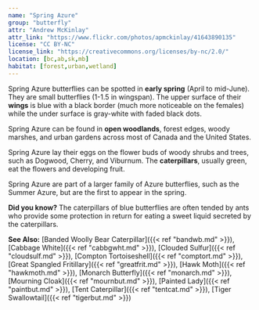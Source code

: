 ```yaml
---
name: "Spring Azure"
group: "butterfly"
attr: "Andrew McKinlay"
attr_link: "https://www.flickr.com/photos/apmckinlay/41643890135"
license: "CC BY-NC"
license_link: "https://creativecommons.org/licenses/by-nc/2.0/"
location: [bc,ab,sk,mb]
habitat: [forest,urban,wetland]
---
```

Spring Azure butterflies can be spotted in **early spring** (April to mid-June). They are small butterflies (1-1.5 in wingspan). The upper surface of their **wings** is blue with a black border (much more noticeable on the females) while the under surface is gray-white with faded black dots.

Spring Azure can be found in **open woodlands**, forest edges, woody marshes, and urban gardens across most of Canada and the United States.

Spring Azure lay their eggs on the flower buds of woody shrubs and trees, such as Dogwood, Cherry, and Viburnum. The **caterpillars**, usually green, eat the flowers and developing fruit.

Spring Azure are part of a larger family of Azure butterflies, such as the Summer Azure, but are the first to appear in the spring.

**Did you know?** The caterpillars of blue butterflies are often tended by ants who provide some protection in return for eating a sweet liquid secreted by the caterpillars.

<!-- generated, do not edit -->
**See Also:**
[Banded Woolly Bear Caterpillar]({{< ref "bandwb.md" >}}),
[Cabbage White]({{< ref "cabbgwht.md" >}}),
[Clouded Sulfur]({{< ref "cloudsulf.md" >}}),
[Compton Tortoiseshell]({{< ref "comptort.md" >}}),
[Great Spangled Fritillary]({{< ref "greatfrit.md" >}}),
[Hawk Moth]({{< ref "hawkmoth.md" >}}),
[Monarch Butterfly]({{< ref "monarch.md" >}}),
[Mourning Cloak]({{< ref "mournbut.md" >}}),
[Painted Lady]({{< ref "paintbut.md" >}}),
[Tent Caterpillar]({{< ref "tentcat.md" >}}),
[Tiger Swallowtail]({{< ref "tigerbut.md" >}})
